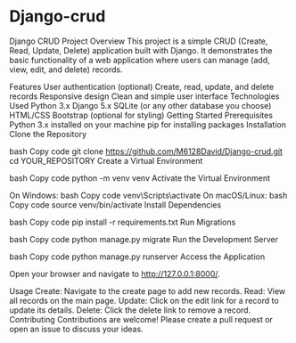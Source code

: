 # Django-crud
Django CRUD Project
Overview
This project is a simple CRUD (Create, Read, Update, Delete) application built with Django. It demonstrates the basic functionality of a web application where users can manage (add, view, edit, and delete) records.

Features
User authentication (optional)
Create, read, update, and delete records
Responsive design
Clean and simple user interface
Technologies Used
Python 3.x
Django 5.x
SQLite (or any other database you choose)
HTML/CSS
Bootstrap (optional for styling)
Getting Started
Prerequisites
Python 3.x installed on your machine
pip for installing packages
Installation
Clone the Repository

bash
Copy code
git clone https://github.com/M6128David/Django-crud.git
cd YOUR_REPOSITORY
Create a Virtual Environment

bash
Copy code
python -m venv venv
Activate the Virtual Environment

On Windows:
bash
Copy code
venv\Scripts\activate
On macOS/Linux:
bash
Copy code
source venv/bin/activate
Install Dependencies

bash
Copy code
pip install -r requirements.txt
Run Migrations

bash
Copy code
python manage.py migrate
Run the Development Server

bash
Copy code
python manage.py runserver
Access the Application

Open your browser and navigate to http://127.0.0.1:8000/.

Usage
Create: Navigate to the create page to add new records.
Read: View all records on the main page.
Update: Click on the edit link for a record to update its details.
Delete: Click the delete link to remove a record.
Contributing
Contributions are welcome! Please create a pull request or open an issue to discuss your ideas.
